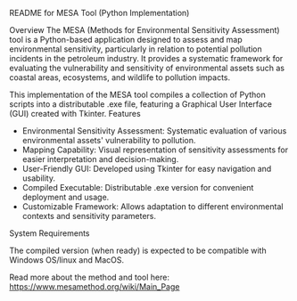 README for MESA Tool (Python Implementation)

Overview
The MESA (Methods for Environmental Sensitivity Assessment) tool is a Python-based application designed to assess and map environmental sensitivity, particularly in relation to potential pollution incidents in the petroleum industry. It provides a systematic framework for evaluating the vulnerability and sensitivity of environmental assets such as coastal areas, ecosystems, and wildlife to pollution impacts.

This implementation of the MESA tool compiles a collection of Python scripts into a distributable .exe file, featuring a Graphical User Interface (GUI) created with Tkinter.
Features

* Environmental Sensitivity Assessment: Systematic evaluation of various environmental assets' vulnerability to pollution.
* Mapping Capability: Visual representation of sensitivity assessments for easier interpretation and decision-making.
* User-Friendly GUI: Developed using Tkinter for easy navigation and usability.
* Compiled Executable: Distributable .exe version for convenient deployment and usage.
* Customizable Framework: Allows adaptation to different environmental contexts and sensitivity parameters.

System Requirements

The compiled version (when ready) is expected to be compatible with Windows OS/linux and MacOS.

Read more about the method and tool here: https://www.mesamethod.org/wiki/Main_Page
